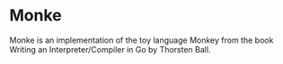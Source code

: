 # Monke

Monke is an implementation of the toy language Monkey from the book Writing an Interpreter/Compiler in Go by Thorsten Ball.  

